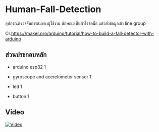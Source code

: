 # Human-Fall-Detection

อุปกรณ์ตรวจจับการล้มของผู้ใช้งาน ลักษณะเป็นกำไรข้อมือ แล้วส่งข้อมูลเข้า line group

Cr.https://maker.pro/arduino/tutorial/how-to-build-a-fall-detector-with-arduino

## ส่วนประกอบหลัก

 - arduino esp32 1

 - gyroscope and acerelometer sensor 1

 - led 1

 - button 1

## Video
[![Video](http://img.youtube.com/vi/hLk3kNMiKKE/0.jpg)](http://www.youtube.com/watch?v=hLk3kNMiKKE "")
